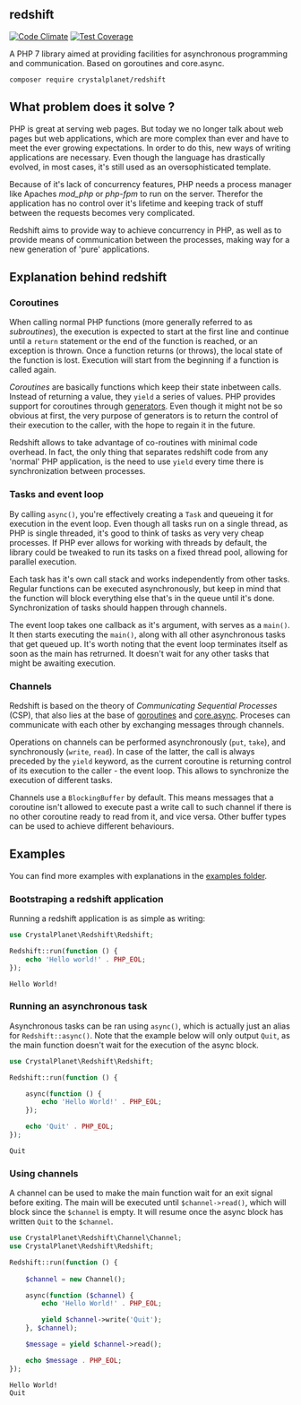 ## redshift

[![Code Climate](https://codeclimate.com/github/crystalplanet/redshift/badges/gpa.svg)](https://codeclimate.com/github/crystalplanet/redshift) [![Test Coverage](https://codeclimate.com/github/crystalplanet/redshift/badges/coverage.svg)](https://codeclimate.com/github/crystalplanet/redshift/coverage)

A PHP 7 library aimed at providing facilities for asynchronous programming and communication. Based on goroutines and core.async.

```
composer require crystalplanet/redshift
```

## What problem does it solve ?

PHP is great at serving web pages. But today we no longer talk about web pages but web applications, which are more complex than ever and have to meet the ever growing expectations. In order to do this, new ways of writing applications are necessary. Even though the language has drastically evolved, in most cases, it's still used as an oversophisticated template.

Because of it's lack of concurrency features, PHP needs a process manager like Apaches *mod_php* or *php-fpm* to run on the server. Therefor the application has no control over it's lifetime and keeping track of stuff between the requests becomes very complicated.

Redshift aims to provide way to achieve concurrency in PHP, as well as to provide means of communication between the processes, making way for a new generation of 'pure' applications.

## Explanation behind redshift

### Coroutines

When calling normal PHP functions (more generally referred to as *subroutines*), the execution is expected to start at the first line and continue until a ```return``` statement or the end of the function is reached, or an exception is thrown. Once a function returns (or throws), the local state of the function is lost. Execution will start from the beginning if a function is called again.

*Coroutines* are basically functions which keep their state inbetween calls. Instead of returning a value, they ```yield``` a series of values. PHP provides support for coroutines through [generators](http://php.net/manual/en/language.generators.overview.php). Even though it might not be so obvious at first, the very purpose of generators is to return the control of their execution to the caller, with the hope to regain it in the future.

Redshift allows to take advantage of co-routines with minimal code overhead. In fact, the only thing that separates redshift code from any 'normal' PHP application, is the need to use ```yield``` every time there is synchronization between processes.

### Tasks and event loop

By calling ```async()```, you're effectively creating a ```Task``` and queueing it for execution in the event loop. Even though all tasks run on a single thread, as PHP is single threaded, it's good to think of tasks as very very cheap processes. If PHP ever allows for working with threads by default, the library could be tweaked to run its tasks on a fixed thread pool, allowing for parallel execution.

Each task has it's own call stack and works independently from other tasks. Regular functions can be executed asynchronously, but keep in mind that the function will block everything else that's in the queue until it's done. Synchronization of tasks should happen through channels.

The event loop takes one callback as it's argument, with serves as a ```main()```. It then starts executing the ```main()```, along with all other asynchronous tasks that get queued up. It's worth noting that the event loop terminates itself as soon as the main has retrurned. It doesn't wait for any other tasks that might be awaiting execution.

### Channels

Redshift is based on the theory of *Communicating Sequential Processes* (CSP), that also lies at the base of [goroutines](https://github.com/golang/go/wiki/LearnConcurrency) and [core.async](https://github.com/clojure/core.async). Proceses can communicate with each other by exchanging messages through channels.

Operations on channels can be performed asynchronously (```put```, ```take```), and synchronously (```write```, ```read```). In case of the latter, the call is always preceded by the ```yield``` keyword, as the current coroutine is returning control of its execution to the caller - the event loop. This allows to synchronize the execution of different tasks.

Channels use a ```BlockingBuffer``` by default. This means messages that a coroutine isn't allowed to execute past a write call to such channel if there is no other coroutine ready to read from it, and vice versa. Other buffer types can be used to achieve different behaviours.

## Examples

You can find more examples with explanations in the [examples folder](https://github.com/crystalplanet/redshift/tree/master/examples).

### Bootstraping a redshift application

Running a redshift application is as simple as writing:

```php
use CrystalPlanet\Redshift\Redshift;

Redshift::run(function () {
    echo 'Hello world!' . PHP_EOL;
});
```

```
Hello World!
```

### Running an asynchronous task

Asynchronous tasks can be ran using ```async()```, which is actually just an alias for ```Redshift::async()```. Note that the example below will only output ```Quit```, as the main function doesn't wait for the execution of the async block.

```php
use CrystalPlanet\Redshift\Redshift;

Redshift::run(function () {

    async(function () {
        echo 'Hello World!' . PHP_EOL;
    });

    echo 'Quit' . PHP_EOL;
});
```

```
Quit
```

### Using channels

A channel can be used to make the main function wait for an exit signal before exiting. The main will be executed until ```$channel->read()```, which will block since the ```$channel``` is empty. It will resume once the async block has written ```Quit``` to the ```$channel```.

```php
use CrystalPlanet\Redshift\Channel\Channel;
use CrystalPlanet\Redshift\Redshift;

Redshift::run(function () {
    
    $channel = new Channel();

    async(function ($channel) {
        echo 'Hello World!' . PHP_EOL;

        yield $channel->write('Quit');
    }, $channel);

    $message = yield $channel->read();

    echo $message . PHP_EOL;
});
```

```
Hello World!
Quit
```
